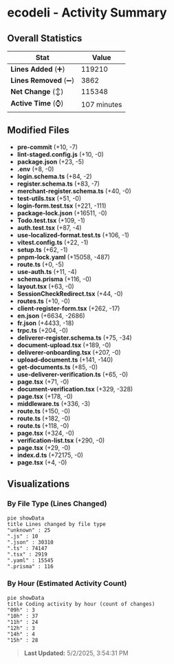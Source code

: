 # ecodeli - Activity Summary 

## Overall Statistics

| Stat                   | Value                                                             |
| ---------------------- | ----------------------------------------------------------------- |
| **Lines Added** (➕)   | 119210                                          |
| **Lines Removed** (➖) | 3862                                        |
| **Net Change** (↕)    | 115348                |
| **Active Time** (⌚)   | 107 minutes |


## Modified Files
- **pre-commit** (+10, -7)
- **lint-staged.config.js** (+10, -0)
- **package.json** (+23, -5)
- **.env** (+8, -0)
- **login.schema.ts** (+84, -2)
- **register.schema.ts** (+83, -7)
- **merchant-register.schema.ts** (+40, -0)
- **test-utils.tsx** (+51, -0)
- **login-form.test.tsx** (+221, -111)
- **package-lock.json** (+16511, -0)
- **Todo.test.tsx** (+109, -1)
- **auth.test.tsx** (+87, -4)
- **use-localized-format.test.ts** (+106, -1)
- **vitest.config.ts** (+22, -1)
- **setup.ts** (+62, -1)
- **pnpm-lock.yaml** (+15058, -487)
- **route.ts** (+0, -5)
- **use-auth.ts** (+11, -4)
- **schema.prisma** (+116, -0)
- **layout.tsx** (+63, -0)
- **SessionCheckRedirect.tsx** (+44, -0)
- **routes.ts** (+10, -0)
- **client-register-form.tsx** (+262, -17)
- **en.json** (+6634, -2686)
- **fr.json** (+4433, -18)
- **trpc.ts** (+204, -0)
- **deliverer-register.schema.ts** (+75, -34)
- **document-upload.tsx** (+189, -0)
- **deliverer-onboarding.tsx** (+207, -0)
- **upload-document.ts** (+141, -140)
- **get-documents.ts** (+85, -0)
- **use-deliverer-verification.ts** (+65, -0)
- **page.tsx** (+71, -0)
- **document-verification.tsx** (+329, -328)
- **page.tsx** (+178, -0)
- **middleware.ts** (+336, -3)
- **route.ts** (+150, -0)
- **route.ts** (+182, -0)
- **route.ts** (+118, -0)
- **page.tsx** (+324, -0)
- **verification-list.tsx** (+290, -0)
- **page.tsx** (+29, -0)
- **index.d.ts** (+72175, -0)
- **page.tsx** (+4, -0)

## Visualizations

### By File Type (Lines Changed)

```mermaid
pie showData
title Lines changed by file type
"unknown" : 25
".js" : 10
".json" : 30310
".ts" : 74147
".tsx" : 2919
".yaml" : 15545
".prisma" : 116
```

### By Hour (Estimated Activity Count)

```mermaid
pie showData
title Coding activity by hour (count of changes)
"09h" : 3
"10h" : 37
"11h" : 24
"12h" : 3
"14h" : 4
"15h" : 28
```


> **Last Updated:** 5/2/2025, 3:54:31 PM